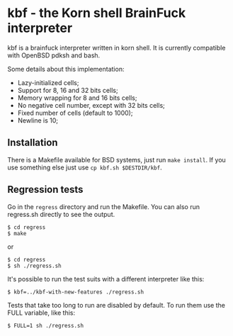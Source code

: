 kbf - the Korn shell BrainFuck interpreter
==========================================

kbf is a brainfuck interpreter written in korn shell. It is currently
compatible with OpenBSD pdksh and bash.

Some details about this implementation:

- Lazy-initialized cells;
- Support for 8, 16 and 32 bits cells;
- Memory wrapping for 8 and 16 bits cells;
- No negative cell number, except with 32 bits cells;
- Fixed number of cells (default to 1000);
- Newline is 10;

Installation
------------

There is a Makefile available for BSD systems, just run `make install`.
If you use something else just use `cp kbf.sh $DESTDIR/kbf`.

Regression tests
----------------

Go in the `regress` directory and run the Makefile. You can also run
regress.sh directly to see the output.

    $ cd regress
    $ make

or

    $ cd regress
    $ sh ./regress.sh

It's possible to run the test suits with a different interpreter like this:

    $ kbf=../kbf-with-new-features ./regress.sh

Tests that take too long to run are disabled by default. To run them use
the FULL variable, like this:

    $ FULL=1 sh ./regress.sh

